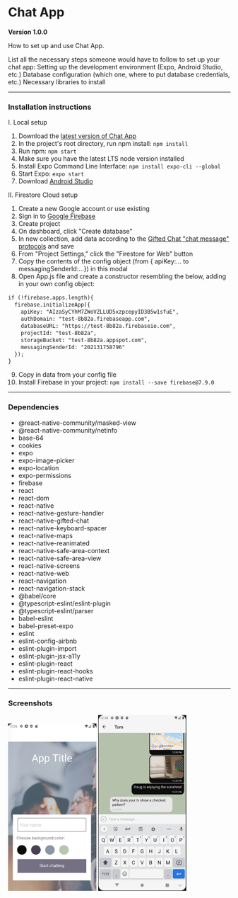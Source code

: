 # Chat App

**Version 1.0.0**

How to set up and use Chat App.

List all the necessary steps someone would have to follow to set up your chat app:
Setting up the development environment (Expo, Android Studio, etc.)
Database configuration (which one, where to put database credentials, etc.)
Necessary libraries to install


---

### Installation instructions

I. Local setup
1. Download the [latest version of Chat App](https://github.com/edenbenbow/chat-app)
2. In the project's root directory, run npm install: ```npm install```
3. Run npm: ``npm start``
4. Make sure you have the latest LTS node version installed
5. Install Expo Command Line Interface: ``npm install expo-cli --global`` 
6. Start Expo: ```expo start```
7. Download [Android Studio](https://developer.android.com/studio)

II. Firestore Cloud setup
1. Create a new Google account or use existing
2. Sign in to [Google Firebase](https://firebase.google.com/)
3. Create project
4. On dashboard, click "Create database"
5. In new collection, add data according to the [Gifted Chat "chat message" protocols](https://github.com/FaridSafi/react-native-gifted-chat#message-object) and save
6. From "Project Settings," click the "Firestore for Web" button
7. Copy the contents of the config object (from { apiKey:… to messagingSenderId:…}) in this modal
8. Open App.js file and create a constructor resembling the below, adding in your own config object:
```
if (!firebase.apps.length){
  firebase.initializeApp({
    apiKey: "AIzaSyCYhM7ZWoVZLLUD5xzpcepyID3B5w1sfuE",
    authDomain: "test-8b82a.firebaseapp.com",
    databaseURL: "https://test-8b82a.firebaseio.com",
    projectId: "test-8b82a",
    storageBucket: "test-8b82a.appspot.com",
    messagingSenderId: "202131758796"
  });
}
```
9. Copy in data from your config file
10. Install Firebase in your project: ``npm install --save firebase@7.9.0``

---

### Dependencies
   - @react-native-community/masked-view
   - @react-native-community/netinfo
   - base-64
   - cookies
   - expo
   - expo-image-picker
   - expo-location
   - expo-permissions
   - firebase
   - react
   - react-dom
   - react-native
   - react-native-gesture-handler
   - react-native-gifted-chat
   - react-native-keyboard-spacer
   - react-native-maps
   - react-native-reanimated
   - react-native-safe-area-context
   - react-native-safe-area-view
   - react-native-screens
   - react-native-web
   - react-navigation
   - react-navigation-stack
   - @babel/core
   - @typescript-eslint/eslint-plugin
   - @typescript-eslint/parser
   - babel-eslint
   - babel-preset-expo
   - eslint
   - eslint-config-airbnb
   - eslint-plugin-import
   - eslint-plugin-jsx-a11y
   - eslint-plugin-react
   - eslint-plugin-react-hooks
   - eslint-plugin-react-native
---

### Screenshots

<img src="https://github.com/edenbenbow/chat-app/blob/master/assets/chat-screen.png" width="200">   <img src="https://github.com/edenbenbow/chat-app/blob/master/assets/welcome-screen.png" width="200">


